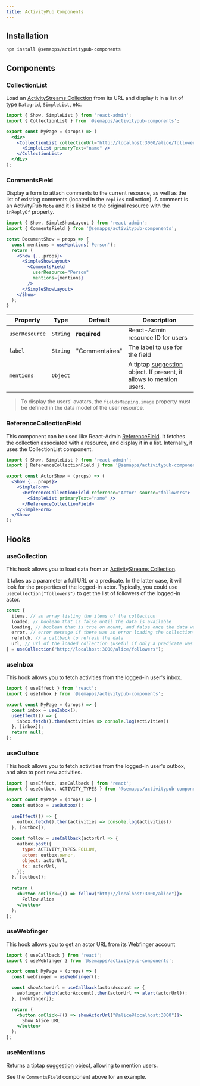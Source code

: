 ```yaml
---
title: ActivityPub Components
---
```


## Installation

```bash
npm install @semapps/activitypub-components
```

## Components

### CollectionList

Load an [ActivityStreams Collection](https://www.w3.org/TR/activitystreams-core/#collections) from its URL and display it in a list of type `Datagrid`, `SimpleList`, etc.

```jsx
import { Show, SimpleList } from 'react-admin';
import { CollectionList } from '@semapps/activitypub-components';

export const MyPage = (props) => (
  <div>
    <CollectionList collectionUrl="http://localhost:3000/alice/followers" resource="Actor">
      <SimpleList primaryText="name" />
    </CollectionList>
  </div>
);
```

### CommentsField

Display a form to attach comments to the current resource, as well as the list of existing comments (located in the `replies` collection). A comment is an ActivityPub `Note` and it is linked to the original resource with the `inReplyOf` property.

```jsx
import { Show, SimpleShowLayout } from 'react-admin';
import { CommentsField } from '@semapps/activitypub-components';

const DocumentShow = props => {
  const mentions = useMentions('Person');
  return (
    <Show {...props}>
      <SimpleShowLayout>
        <CommentsField
          userResource="Person"
          mentions={mentions}
        />
      </SimpleShowLayout>
    </Show>
  );
}
```

| Property       | Type     | Default        | Description                                                                                                        |
|----------------|----------|----------------|--------------------------------------------------------------------------------------------------------------------|
| `userResource` | `String` | **required**   | React-Admin resource ID for users                                                                                  |
| `label`        | `String` | "Commentaires" | The label to use for the field                                                                                     |
| `mentions`     | `Object` |                | A tiptap [suggestion](https://tiptap.dev/api/utilities/suggestion) object. If present, it allows to mention users. |

> To display the users' avatars, the `fieldsMapping.image` property must be defined in the data model of the user resource.

### ReferenceCollectionField

This component can be used like React-Admin [ReferenceField](https://marmelab.com/react-admin/Fields.html#referencefield). It fetches the collection associated with a resource, and display it in a list. Internally, it uses the CollectionList component.

```jsx
import { Show, SimpleList } from 'react-admin';
import { ReferenceCollectionField } from '@semapps/activitypub-components';

export const ActorShow = (props) => (
  <Show {...props}>
    <SimpleForm>
      <ReferenceCollectionField reference="Actor" source="followers">
        <SimpleList primaryText="name" />
      </ReferenceCollectionField>
    </SimpleForm>
  </Show>
);
```

## Hooks

### useCollection

This hook allows you to load data from an [ActivityStreams Collection](https://www.w3.org/TR/activitystreams-core/#collections).

It takes as a parameter a full URL or a predicate. In the latter case, it will look for the properties of the logged-in actor. Typically, you could use `useCollection("followers")` to get the list of followers of the logged-in actor.

```jsx
const {
  items, // an array listing the items of the collection
  loaded, // boolean that is false until the data is available
  loading, // boolean that is true on mount, and false once the data was fetched
  error, // error message if there was an error loading the collection
  refetch, // a callback to refresh the data
  url, // url of the loaded collection (useful if only a predicate was passed)
} = useCollection("http://localhost:3000/alice/followers");
```

### useInbox

This hook allows you to fetch activities from the logged-in user's inbox.

```jsx
import { useEffect } from 'react';
import { useInbox } from '@semapps/activitypub-components';

export const MyPage = (props) => {
  const inbox = useInbox();
  useEffect(() => {
    inbox.fetch().then(activities => console.log(activities))
  }, [inbox]);
  return null;
};
```

### useOutbox

This hook allows you to fetch activities from the logged-in user's outbox, and also to post new activities.

```jsx
import { useEffect, useCallback } from 'react';
import { useOutbox, ACTIVITY_TYPES } from '@semapps/activitypub-components';

export const MyPage = (props) => {
  const outbox = useOutbox();
  
  useEffect(() => {
    outbox.fetch().then(activities => console.log(activities))
  }, [outbox]);
  
  const follow = useCallback(actorUrl => {
    outbox.post({
      type: ACTIVITY_TYPES.FOLLOW,
      actor: outbox.owner,
      object: actorUrl,
      to: actorUrl,
    });
  }, [outbox]);
  
  return (
    <button onClick={() => follow("http://localhost:3000/alice")}>
      Follow Alice
    </button>
  );
};
```

### useWebfinger

This hook allows you to get an actor URL from its Webfinger account

```jsx
import { useCallback } from 'react';
import { useWebfinger } from '@semapps/activitypub-components';

export const MyPage = (props) => {
  const webfinger = useWebfinger();

  const showActorUrl = useCallback(actorAccount => {
    webfinger.fetch(actorAccount).then(actorUrl => alert(actorUrl));
  }, [webfinger]);

  return (
    <button onClick={() => showActorUrl("@alice@localhost:3000")}>
      Show Alice URL
    </button>
  );
};
```

### useMentions

Returns a tiptap [suggestion](https://tiptap.dev/api/utilities/suggestion) object, allowing to mention users.

See the `CommentsField` component above for an example.

